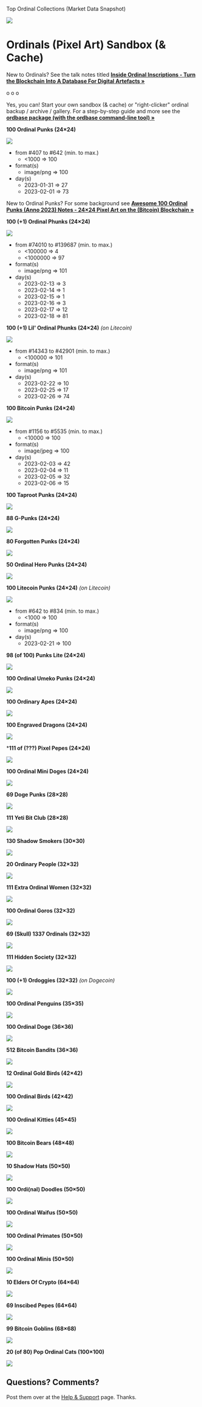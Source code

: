 
Top Ordinal Collections (Market Data Snapshot)

![](i/ordinals-market-data.png)




# Ordinals (Pixel Art) Sandbox (& Cache)

New to Ordinals?
See the talk notes titled
[**Inside Ordinal Inscriptions - Turn the Blockchain Into A Database For Digital Artefacts »**](insideordinals)

 o o o

Yes, you can!
Start your own
sandbox (& cache) or "right-clicker" ordinal backup / archive / gallery.
For a step-by-step guide and more see
the [**ordbase package (with the ordbase command-line tool) »**](https://github.com/pixelartexchange/artbase/tree/master/ordbase)






**100 Ordinal Punks (24×24)**

![](i/ordinalpunks.png)

- from #407 to #642 (min. to max.)
     - <1000 => 100
- format(s)
     - image/png => 100
- day(s)
     - 2023-01-31 => 27
     - 2023-02-01 => 73



New to Ordinal Punks? For some background see [**Awesome 100 Ordinal Punks (Anno 2023) Notes - 24×24 Pixel Art on the (Bitcoin) Blockchain »**](https://github.com/cryptopunksnotdead/cryptopunks/tree/master/awesome-ordinalpunks)


**100 (+1) Ordinal Phunks (24×24)**

![](i/ordinalphunks.png)

- from #74010 to #139687 (min. to max.)
     - <100000 => 4
     - <1000000 => 97
- format(s)
     - image/png => 101
- day(s)
     - 2023-02-13 => 3
     - 2023-02-14 => 1
     - 2023-02-15 => 1
     - 2023-02-16 => 3
     - 2023-02-17 => 12
     - 2023-02-18 => 81



**100 (+1) Lil' Ordinal Phunks (24×24)**   _(on Litecoin)_

![](i/lilordinalphunks.png)


- from #14343 to #42901 (min. to max.)
     - <100000 => 101
- format(s)
     - image/png => 101
- day(s)
     - 2023-02-22 => 10
     - 2023-02-25 => 17
     - 2023-02-26 => 74


**100 Bitcoin Punks (24×24)**

![](i/bitcoinpunks.png)

- from #1156 to #5535 (min. to max.)
     - <10000 => 100
- format(s)
     - image/jpeg => 100
- day(s)
     - 2023-02-03 => 42
     - 2023-02-04 => 11
     - 2023-02-05 => 32
     - 2023-02-06 => 15



**100 Taproot Punks (24×24)**

![](i/taprootpunks.png)


**88 G-Punks (24×24)**

![](i/gpunks.png)


**80 Forgotten Punks (24×24)**

![](i/forgottenpunks.png)


**50 Ordinal Hero Punks (24×24)**

![](i/ordinalheropunks.png)



**100 Litecoin Punks (24×24)**    _(on Litecoin)_

![](i/litecoinpunks.png)

- from #642 to #834 (min. to max.)
     - <1000 => 100
- format(s)
     - image/png => 100
- day(s)
     - 2023-02-21 => 100



**98 (of 100) Punks Lite (24×24)**

![](i/punkslite.png)


**100 Ordinal Umeko Punks (24×24)**

![](i/ordinalumekopunks.png)



**100 Ordinary Apes (24×24)**

![](i/ordinaryapes.png)



**100 Engraved Dragons (24×24)**

![](i/engraveddragons.png)


***111 of (???) Pixel Pepes (24×24)**

![](i/pixelpepes.png)



**100 Ordinal Mini Doges (24×24)**

![](i/ordinalminidoges.png)


**69 Doge Punks (28×28)**

![](i/dogepunks.png)


**111 Yeti Bit Club (28×28)**

![](i/yetibitclub.png)


**130 Shadow Smokers (30×30)**

![](i/shadowsmokers.png)



**20 Ordinary People (32×32)**

![](i/ordinarypeople.png)



**111 Extra Ordinal Women (32×32)**

![](i/extraordinalwomen.png)


**100 Ordinal Goros (32×32)**

![](i/ordinalgoros.png)


**69 (Skull) 1337 Ordinals (32×32)**

![](i/1337ordinals.png)


**111 Hidden Society (32×32)**

![](i/hiddensociety.png)



**100 (+1) Ordoggies (32×32)**    _(on Dogecoin)_

![](i/ordoggies.png)





**100 Ordinal Penguins (35×35)**

![](i/ordinalpenguins.png)

**100 Ordinal Doge (36×36)**

![](i/ordinaldoge.png)



**512 Bitcoin Bandits (36×36)**

![](i/bitcoinbandits.png)



**12 Ordinal Gold Birds (42×42)**

![](i/ordinalgoldbirds.png)


**100 Ordinal Birds (42×42)**

![](i/ordinalbirds.png)


**100 Ordinal Kitties (45×45)**

![](i/ordinalkitties.png)



**100 Bitcoin Bears (48×48)**

![](i/bitcoinbears.png)



**10 Shadow Hats (50×50)**

![](i/shadowhats.png)


**100 Ordi(nal) Doodles (50×50)**

![](i/ordidoodles.png)


**100 Ordinal Waifus (50×50)**

![](i/ordinalwaifus.png)

**100 Ordinal Primates (50×50)**

![](i/ordinalprimates.png)




**100 Ordinal Minis (50×50)**

![](i/ordinalminis.png)



**10 Elders Of Crypto (64×64)**

![](i/eldersofcrypto.png)



**69 Inscibed Pepes (64×64)**

![](i/inscribedpepes.png)


**99 Bitcoin Goblins (68×68)**

![](i/bitcoingoblins.png)


**20 (of 80) Pop Ordinal Cats (100×100)**

![](i/popordinalcats.png)




## Questions? Comments?

Post them over at the [Help & Support](https://github.com/geraldb/help) page. Thanks.



